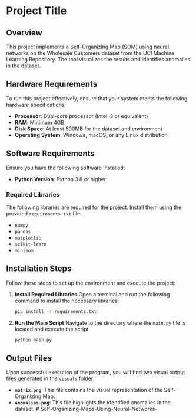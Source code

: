 # Project Title

## Overview

This project implements a Self-Organizing Map (SOM) using neural networks on the Wholesale Customers dataset from the UCI Machine Learning Repository. The tool visualizes the results and identifies anomalies in the dataset.

## Hardware Requirements

To run this project effectively, ensure that your system meets the following hardware specifications:

- **Processor**: Dual-core processor (Intel i3 or equivalent)
- **RAM**: Minimum 4GB 
- **Disk Space**: At least 500MB for the dataset and environment
- **Operating System**: Windows, macOS, or any Linux distribution

## Software Requirements

Ensure you have the following software installed:

- **Python Version**: Python 3.8 or higher

### Required Libraries

The following libraries are required for the project. Install them using the provided `requirements.txt` file:

- `numpy`
- `pandas`
- `matplotlib`
- `scikit-learn`
- `minisom`

## Installation Steps

Follow these steps to set up the environment and execute the project:


1. **Install Required Libraries**
   Open a terminal and run the following command to install the necessary libraries:
   ```bash
   pip install -r requirements.txt
   ```

2. **Run the Main Script**
   Navigate to the directory where the `main.py` file is located and execute the script:
   ```bash
   python main.py
   ```

## Output Files

Upon successful execution of the program, you will find two visual output files generated in the `visuals` folder:

- **`matrix.png`**: This file contains the visual representation of the Self-Organizing Map.
- **`anomalies.png`**: This file highlights the identified anomalies in the dataset.
#   S e l f - O r g a n i z i n g - M a p s - U s i n g - N e u r a l - N e t w o r k s -  
 